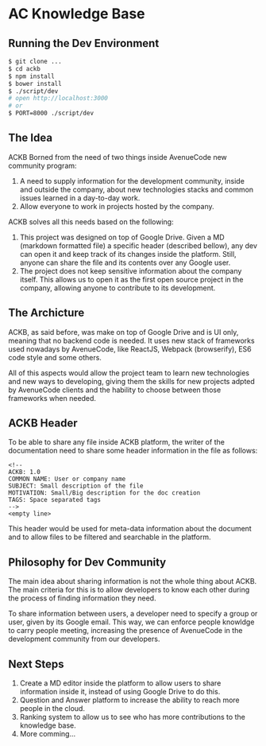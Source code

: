 # AC Knowledge Base

## Running the Dev Environment

```sh
$ git clone ...
$ cd ackb
$ npm install
$ bower install
$ ./script/dev
# open http://localhost:3000
# or
$ PORT=8000 ./script/dev
```

## The Idea

ACKB Borned from the need of two things inside AvenueCode new community program: 

1. A need to supply information for the development community, inside and outside the company, about new technologies stacks and common issues learned in a day-to-day work.
2. Allow everyone to work in projects hosted by the company.

ACKB solves all this needs based on the following:

1. This project was designed on top of Google Drive. Given a MD (markdown formatted file) a specific header (described bellow), any dev can open it and keep track of its changes inside the platform. Still, anyone can share the file and its contents over any Google user.
2. The project does not keep sensitive information about the company itself. This allows us to open it as the first open source project in the company, allowing anyone to contribute to its development.

## The Archicture

ACKB, as said before, was make on top of Google Drive and is UI only, meaning that no backend code is needed. It uses new stack of frameworks used nowadays by  AvenueCode, like ReactJS, Webpack (browserify), ES6 code style and some others. 

All of this aspects would allow the project team to learn new technologies and new ways to developing, giving them the skills for new projects adpted by AvenueCode clients and the hability to choose between those frameworks when needed.

## ACKB Header

To be able to share any file inside ACKB platform, the writer of the documentation need to share some header information in the file as follows:

```
<!--
ACKB: 1.0
COMMON NAME: User or company name
SUBJECT: Small description of the file
MOTIVATION: Small/Big description for the doc creation
TAGS: Space separated tags
-->
<empty line>
```

This header would be used for meta-data information about the document and to allow files to be filtered and searchable in the platform.

## Philosophy for Dev Community

The main idea about sharing information is not the whole thing about ACKB. The main criteria for this is to allow developers to know each other during the process of finding information they need.

To share information between users, a developer need to specify a group or user, given by its Google email. This way, we can enforce people knowldge to carry people meeting, increasing the presence of AvenueCode in the development community from our developers. 

## Next Steps

1. Create a MD editor inside the platform to allow users to share information inside it, instead of using Google Drive to do this.
2. Question and Answer platform to increase the ability to reach more people in the cloud.
3. Ranking system to allow us to see who has more contributions to the knowledge base.
4. More comming... 
